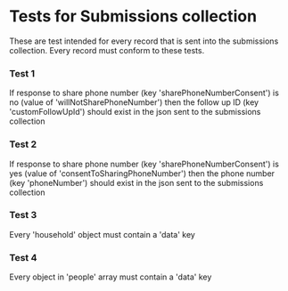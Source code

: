 # Tests for Submissions collection
These are test intended for every record that is sent into the submissions collection. Every record must conform to these tests.

### Test 1
If response to share phone number (key 'sharePhoneNumberConsent') is no (value of 'willNotSharePhoneNumber') then the follow up ID (key 'customFollowUpId') should exist in the json sent to the submissions collection

### Test 2
If response to share phone number (key 'sharePhoneNumberConsent') is yes (value of 'consentToSharingPhoneNumber') then the phone number (key 'phoneNumber') should exist in the json sent to the submissions collection

### Test 3
Every 'household' object must contain a 'data' key

### Test 4
Every object in 'people' array must contain a 'data' key
